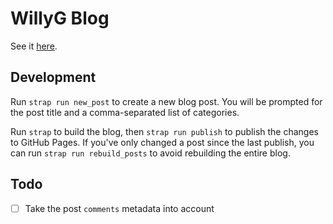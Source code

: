 # WillyG Blog

See it [here](http://willyg302.github.io/blog).

## Development

Run `strap run new_post` to create a new blog post. You will be prompted for the post title and a comma-separated list of categories.

Run `strap` to build the blog, then `strap run publish` to publish the changes to GitHub Pages. If you've only changed a post since the last publish, you can run `strap run rebuild_posts` to avoid rebuilding the entire blog.

## Todo

- [ ] Take the post `comments` metadata into account
